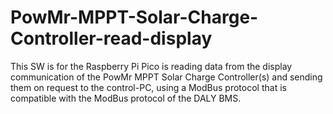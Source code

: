 # PowMr-MPPT-Solar-Charge-Controller-read-display

This SW is for the Raspberry Pi Pico is reading data from the display communication of the
PowMr MPPT Solar Charge Controller(s) and sending them on request to the control-PC, 
using a ModBus protocol that is compatible with the ModBus protocol of the DALY BMS.
